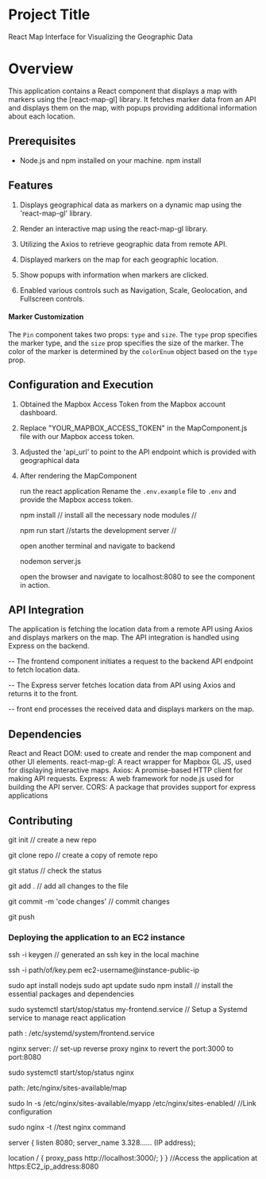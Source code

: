 # Project Title

React Map Interface for Visualizing the Geographic Data

# Overview

This application contains a React component that displays a map with markers using the [react-map-gl] library. It fetches marker data from an API and displays them on the map, with popups providing additional information about each location.

## Prerequisites

- Node.js and npm installed on your machine.
  npm install

## Features

1. Displays geographical data as markers on a dynamic map using the 'react-map-gl' library.

2. Render an interactive map using the react-map-gl library.

3. Utilizing the Axios to retrieve geographic data from remote API.

4. Displayed markers on the map for each geographic location.

5. Show popups with information when markers are clicked.

6. Enabled various controls such as Navigation, Scale, Geolocation, and Fullscreen controls.


#### Marker Customization

The `Pin` component takes two props: `type` and `size`. The `type` prop specifies the marker type, and the `size` prop specifies the size of the marker. The color of the marker is determined by the `colorEnum` object based on the `type` prop.


## Configuration and Execution

1. Obtained the Mapbox Access Token from the Mapbox account dashboard.

2. Replace "YOUR_MAPBOX_ACCESS_TOKEN" in the MapComponent.js file with our Mapbox access token.

3. Adjusted the 'api_url' to point to the API endpoint which is provided with geographical data

4. After rendering the MapComponent 

   run the react application
   Rename the `.env.example` file to `.env` and provide the Mapbox access token.       

   npm install // install all the necessary node modules //

   npm run start //starts the development server // 

   open another terminal and navigate to backend  
   
   nodemon server.js
   
   open the browser and navigate to localhost:8080 to see the component
   in action.


## API Integration

The application is fetching the location data from a remote API using Axios and displays markers on the map. The API integration is handled using Express on the backend. 

-- The frontend component initiates a request to the backend API endpoint to fetch location data.

-- The Express server fetches location data from API using Axios and returns it to the front.

-- front end processes the received data and displays markers on the map.


## Dependencies

React and React DOM: used to create and render the map component and other UI elements. 
react-map-gl: A react wrapper for Mapbox GL JS, used for displaying interactive maps. 
Axios: A promise-based HTTP client for making API requests.
Express: A web framework for node.js used for building the API server.
CORS: A package that provides support for express applications


## Contributing

git init              // create a new repo

git clone repo        // create a copy of remote repo

git status           // check the status

git add .        // add all changes to the file

git commit -m 'code changes'         // commit changes

git push 



### Deploying the application to an EC2 instance

ssh -i keygen  // generated an ssh key in the local machine

ssh -i path/of/key.pem ec2-username@instance-public-ip

sudo apt install nodejs
sudo apt update
sudo npm install                       // install the essential packages and dependencies


sudo systemctl start/stop/status my-frontend.service                          // Setup a Systemd service to manage react application

path : /etc/systemd/system/frontend.service

nginx server:                           // set-up reverse proxy nginx to revert the port:3000 to port:8080

sudo systemctl start/stop/status nginx

path: /etc/nginx/sites-available/map

sudo ln -s /etc/nginx/sites-available/myapp /etc/nginx/sites-enabled/                           //Link configuration 

sudo nginx -t                                        //test nginx command

server {
  listen 8080;
  server_name 3.328...... (IP address);

  location / {
    proxy_pass http://localhost:3000/;
  }
}                                                            //Access the application at https:EC2_ip_address:8080
